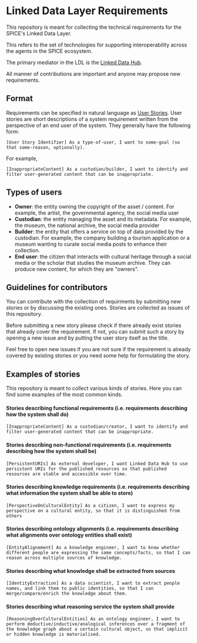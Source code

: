 # Linked Data Layer Requirements


This repository is meant for collecting the technical requirements for the SPICE's Linked Data Layer.

This refers to the set of technologies for supporting interoperability across the agents in the SPICE ecosystem.

The primary mediator in the LDL is the [Linked Data Hub](https://github.com/spice-h2020/linked-data-hub).

All manner of contributions are important and anyone may propose new requirements.

## Format

Requirements can be specified in natural language as [User Stories](https://en.wikipedia.org/wiki/User_story).
User stories are short descriptions of a system requirement written from the perspective of an end user of the system.
They generally have the following form:

```
[User Story Identifier] As a type-of-user, I want to some-goal (so that some-reason, optionally). 
```

For example, 

```
[InappropriateContent] As a custodian/builder, I want to identify and filter user-generated content that can be inappropriate.
```

## Types of users

- **Owner**: the entity owning the copyright of the asset / content. For example, the artist, the governmental agency, the social media user
- **Custodian**: the entity managing the asset and its metadata. For example, the museum, the national archive, the social media provider
- **Builder**: the entity that offers a service on top of data provided by the custodian. For example, the company building a tourism application or a museum wanting to curate social media posts to enhance their collection.
- **End user**: the citizen that interacts with cultural heritage through a social media or the scholar that studies the museum archive. They can produce new content, for which they are "owners".

## Guidelines for contributors

You can contribute with the collection of requirments by submitting new stories or by discussing the existing ones.
Stories are collected as issues of this repository.

Before submitting a new story please check if there already exist stories that already cover the requirement.
If not, you can submit such a story by opening a new issue and by putting the user story itself as the title.

Feel free to open new issues if you are not sure if the requirement is already covered by existing stories or you need some help for formulating the story.


## Examples of stories

This repository is meant to collect various kinds of stories. 
Here you can find some examples of the most common kinds.

#### Stories describing functional requirements (i.e. requirements describing how the system shall do)

```
[InappropriateContent] As a custodian/creator, I want to identify and filter user-generated content that can be inappropriate.
```

#### Stories describing non-functional requirements (i.e. requirements describing how the system shall be)

```
[PersistentURIs] As external developer, I want Linked Data Hub to use persistent URIs for the published resources so that published resources are stable and accessible over time.
```

#### Stories describing knowledge requirements (i.e. requirements describing what information the system shall be able to store)

```
[PerspectiveOnCulturalEntity] As a citizen, I want to express my perspective on a cultural entity, so that it is distinguished from others
```

#### Stories describing ontology alignments (i.e. requirements describing what alignments over ontology entities shall exist)

```
[EntityAlignement] As a knowledge engineer, I want to know whether different people are expressing the same concepts/facts, so that I can reason across multiple sources of knowledge.
```

#### Stories describing what knowledge shall be extracted from sources 

```
[IdentityExtraction] As a data scientist, I want to extract people names, and link them to public identities, so that I can merge/compare/enrich the knowledge about them.
````

#### Stories describing what reasoning service the system shall provide

```
[ReasoningOverCulturalEntities] As an ontology engineer, I want to perform deductive/inductive/analogical inferences over a fragment of the knowledge graph about a certain cultural object, so that implicit or hidden knowledge is materialised.
```
